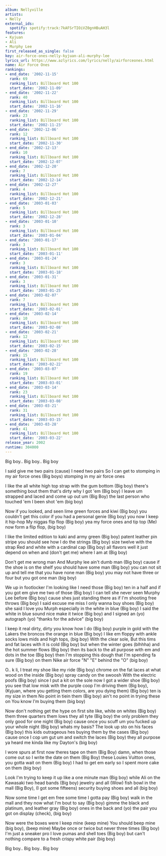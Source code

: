 ```yaml
---
album: Nellyville
artists:
- Nelly
external_ids:
  spotify: spotify:track:7kAFSrTIOiVZ0gnHBuAH3l
features:
- Kyjuan
- Ali
- Murphy Lee
first_released_as_single: false
key: air-force-ones-nelly-kyjuan-ali-murphy-lee
lyrics_url: https://www.azlyrics.com/lyrics/nelly/airforceones.html
name: Air Force Ones
rankings:
- end_date: '2002-11-15'
  rank: 69
  ranking_list: Billboard Hot 100
  start_date: '2002-11-09'
- end_date: '2002-11-22'
  rank: 40
  ranking_list: Billboard Hot 100
  start_date: '2002-11-16'
- end_date: '2002-11-29'
  rank: 23
  ranking_list: Billboard Hot 100
  start_date: '2002-11-23'
- end_date: '2002-12-06'
  rank: 12
  ranking_list: Billboard Hot 100
  start_date: '2002-11-30'
- end_date: '2002-12-13'
  rank: 10
  ranking_list: Billboard Hot 100
  start_date: '2002-12-07'
- end_date: '2002-12-20'
  rank: 7
  ranking_list: Billboard Hot 100
  start_date: '2002-12-14'
- end_date: '2002-12-27'
  rank: 4
  ranking_list: Billboard Hot 100
  start_date: '2002-12-21'
- end_date: '2003-01-03'
  rank: 5
  ranking_list: Billboard Hot 100
  start_date: '2002-12-28'
- end_date: '2003-01-10'
  rank: 3
  ranking_list: Billboard Hot 100
  start_date: '2003-01-04'
- end_date: '2003-01-17'
  rank: 3
  ranking_list: Billboard Hot 100
  start_date: '2003-01-11'
- end_date: '2003-01-24'
  rank: 3
  ranking_list: Billboard Hot 100
  start_date: '2003-01-18'
- end_date: '2003-01-31'
  rank: 3
  ranking_list: Billboard Hot 100
  start_date: '2003-01-25'
- end_date: '2003-02-07'
  rank: 7
  ranking_list: Billboard Hot 100
  start_date: '2003-02-01'
- end_date: '2003-02-14'
  rank: 10
  ranking_list: Billboard Hot 100
  start_date: '2003-02-08'
- end_date: '2003-02-21'
  rank: 12
  ranking_list: Billboard Hot 100
  start_date: '2003-02-15'
- end_date: '2003-02-28'
  rank: 15
  ranking_list: Billboard Hot 100
  start_date: '2003-02-22'
- end_date: '2003-03-07'
  rank: 19
  ranking_list: Billboard Hot 100
  start_date: '2003-03-01'
- end_date: '2003-03-14'
  rank: 23
  ranking_list: Billboard Hot 100
  start_date: '2003-03-08'
- end_date: '2003-03-21'
  rank: 31
  ranking_list: Billboard Hot 100
  start_date: '2003-03-15'
- end_date: '2003-03-28'
  rank: 41
  ranking_list: Billboard Hot 100
  start_date: '2003-03-22'
release_year: 2002
runtime: 304000
---
```

Big boy.. Big boy.. Big boy


I said give me two pairs
(cause) I need two pairs
So I can get to stomping in my air force ones
(Big boys) stomping in my air force ones


I like the all white high top strap with the gum bottom
(Big boy) there's something bout them that's dirty why I got 'em
(Big boy) I leave um strapped and laced and come up out um
(Big Boy) the last person who touched 'em I been shot 'em (big boy)


Now if you looked, and seen lime green forces and kiwi
(Big boy) you couldn't get this color if you had a personal genie
(Big boy) you now I keep it hip-hop
My niggas flip flop
(Big boy) yea my force ones and tip top
(Me) now form a flip flop, (big boy)


I like the limited edition to kaki and army green
(Big boy) patent leather pin stripe you should see how I do the strings
(Big boy) size twelve with the strap
Red and white with a cardinal cap
(Big boy) all flavors well it just depend
on when and (don't get me) where I am at (Big boy)


Don't get me wrong man
And Murphy lee ain't dumb man
(Big boy) cause if the shoe is on the shelf you should have some man
(Big boy) you can not sit up and tell me that you have none man
(Big boy) you may not have three or four but you got one man (big boy)




We up in footlocker I'm looking like I need those
(Big boy) ten in a half and if you got em give me two of those
(Big boy) I can tell she never seen Murphy Lee before
(Big boy) cause shes just standing there as if I'm shooting free throws
(Big boy) I said excuse me miss I only wanna buy shoes
(Big boy) she said I love you Murph especially in the white in blue
(Big boy) I said the white in blue sound nice make it twice
(Big boy) and I signed an (yo) autograph
(yo) "thanks for the advice" (big boy)


I keep it real dirty, dirty you know how I do
(Big boy) purple in gold with the Lakers the broncos the orange in blue
(Big boy) I like em floppy with ankle socks
lows mids and high tops, (big boy) With the clear sole,
But this tims and fat laces with it is cold
(Big boy) but when the winter goes (blhhha) and the hot summer flows
(Big boy) then its back to the all purpose with em and dots in the toe
(Big boy) then I'm stopping this dough that I'm spending fa sure
(Big boy) on them Nike air force "N" "E" behind the "O" (big boy)


O.. k li, I treat my shoe like my ride
(Big boy) chrome on the fat laces at what wood on the inside
(Big boy) spray candy on the swoosh
With the electric poofs
(Big boy) since I put a kit on the sole now I got a wider shoe
(Big boy) you see that low misk with the purple coop I'm driving them
(Big boy), (Kyjuan, where you getting them colors, are you dying them)
(Big boy) ten is my size in them
No point in tiein them
(Big boy) ain't no point in trying these on
You know I'm buying them (big boy)


Now don't nothing get the hype on first site like, white on whites
(Big boy) them three quarters them lows they all tyte
(Big boy) the only problem they only good for one night
(Big boy) cause once you scuff um you fucked up your whole night
(Big boy) whats my basis? The look up sto on his faces
(Big boy) this kids outrageous hes buying them by the cases
(Big boy) cause once I cop um gut um and switch the laces
(Big boy) they all purpose ya heard me kinda like my Dayton's (big boy)

I wore spurs at first now theres tape on them
(Big Boy) damn, when those come out so I write the date on them
(Big Boy) these Louies Vuitton ones, you gotta wait on them
(Big boy) I had to get em early so I spent more cake on them (big boy)


Look I'm trying to keep it up like a one minute man
(Big boy) while Ali on the Kawasaki two head bands
(Big boy) jewelry and all
(Wow) fish bowl in the mall
(Big Boy), (I got some fifteens) security buying shoes and all (big boy)


Now some time I get em free some time I gotta pay
(Big boy) walk in the mall and they now what I'm bout to say
(Big boy) gimme the black and platinum, and leather gray
(Big boy) ones in the back and (yo)
the pair you got on display (check), (big boy)


Now were the boxes were I keep mine (keep mine)
You should beep mine (big boy), (beep mine)
Maybe once or twice but never three times
(Big boy) I'm just a sneaker pro
I love pumas and shell toes
(Big boy) but can't nothing compare to a fresh crispy white pair (big boy)



Big boy.. Big boy.. Big boy
